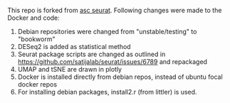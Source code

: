 This repo is forked from [asc seurat](https://github.com/KirstLab/asc_seurat). Following changes were made to the Docker and code:

1. Debian repositories were changed from "unstable/testing" to "bookworm"
2. DESeq2 is added as statistical method
3. Seurat package scripts are changed as outlined in https://github.com/satijalab/seurat/issues/6789 and repackaged
4. UMAP and tSNE are drawn in plotly
5. Docker is installed directly from debian repos, instead of ubuntu focal docker repos
6. For installing debian packages, install2.r (from littler) is used.
